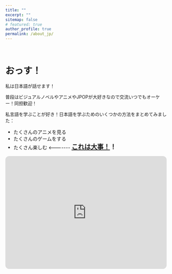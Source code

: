 ```yaml
---
title: ""
excerpt: ""
sitemap: false
# featured: true
author_profile: true
permalink: /about_jp/
---
```

&nbsp;
&nbsp;
# おっす！

私は日本語が話せます！

普段はビジュアルノベルやアニメやJPOPが大好きなので交流いつでもオーケー！同担歓迎！

私言語を学ぶことが好き！日本語を学ぶためのいくつかの方法をまとめてみました：

<ul style="font-size: 15px;">
  <li>たくさんのアニメを見る</li>
  <li>たくさんのゲームをする</li>
  <li>たくさん楽しむ <------- <strong style="font-size: 20px"><u>これは大事！</u>！</strong></li>
</ul>


<!-- Spotify player embed -->
<iframe style="border-radius:12px" src="https://open.spotify.com/embed/track/1mWN1USPKg632qQXG9sfDL?utm_source=generator" width="100%" height="352" frameBorder="0" allowfullscreen="" allow="autoplay; clipboard-write; encrypted-media; fullscreen; picture-in-picture" loading="lazy"></iframe>

